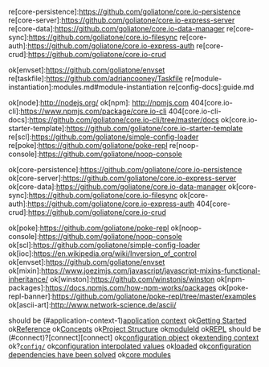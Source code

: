 <!-- LINKS -->

<!-- GETTING_STARTED_GUIDE.md -->

re[core-persistence]:https://github.com/goliatone/core.io-persistence
re[core-server]:https://github.com/goliatone/core.io-express-server
re[core-data]:https://github.com/goliatone/core.io-data-manager
re[core-sync]:https://github.com/goliatone/core.io-filesync
re[core-auth]:https://github.com/goliatone/core.io-express-auth
re[core-crud]:https://github.com/goliatone/core.io-crud

ok[envset]:https://github.com/goliatone/envset
re[taskfile]:https://github.com/adriancooney/Taskfile
re[module-instantiation]:modules.md#module-instantiation
re[config-docs]:guide.md

ok[node]:http://nodejs.org/
ok[npm]: http://npmjs.com
404[core.io-cli]:https://www.npmjs.com/package/core.io-cli
404[core.io-cli-docs]:https://github.com/goliatone/core.io-cli/tree/master/docs
ok[core.io-starter-template]:https://github.com/goliatone/core.io-starter-template
re[scl]:https://github.com/goliatone/simple-config-loader
re[poke]:https://github.com/goliatone/poke-repl
re[noop-console]:https://github.com/goliatone/noop-console


<!-- guide.md -->

ok[core-persistence]:https://github.com/goliatone/core.io-persistence
ok[core-server]:https://github.com/goliatone/core.io-express-server
ok[core-data]:https://github.com/goliatone/core.io-data-manager
ok[core-sync]:https://github.com/goliatone/core.io-filesync
ok[core-auth]:https://github.com/goliatone/core.io-express-auth
404[core-crud]:https://github.com/goliatone/core.io-crud

ok[poke]:https://github.com/goliatone/poke-repl
ok[noop-console]:https://github.com/goliatone/noop-console
ok[scl]:https://github.com/goliatone/simple-config-loader
ok[ioc]:https://en.wikipedia.org/wiki/Inversion_of_control
ok[envset]:https://github.com/goliatone/envset
ok[mixin]:https://www.joezimjs.com/javascript/javascript-mixins-functional-inheritance/
ok[winston]:https://github.com/winstonjs/winston
ok[npm-packages]:https://docs.npmjs.com/how-npm-works/packages
ok[poke-repl-banner]:https://github.com/goliatone/poke-repl/tree/master/examples
ok[ascii-art]:http://www.network-science.de/ascii/


<!-- guide.md anchors -->
should be (#application-context-1)[application context](#application-core)
ok[Getting Started](#getting-started)
ok[Reference](#reference)
ok[Concepts](#concepts)
ok[Project Structure](#project-structure)
ok[moduleId](#modules-names)
ok[REPL](#repl)
should be (#connect)?[connect][connect]
ok[configuration object](#configuration)
ok[extending context](#extending-context)
ok?[`config/`](#configuration-loader)
ok[configuration interpolated values](#solving-configuration-dependencies)
ok[loaded](#configuration-loader)
ok[configuration dependencies have been solved](#solving-configuration-dependencies)
ok[core modules](#core-modules)


